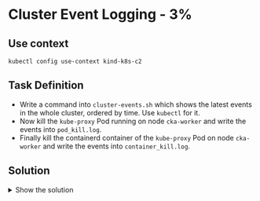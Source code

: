 # Cluster Event Logging - 3%

## Use context

```shell
kubectl config use-context kind-k8s-c2
```

## Task Definition

- Write a command into `cluster-events.sh` which shows the latest events in the whole cluster, ordered by time. Use `kubectl` for it.
- Now kill the `kube-proxy` Pod running on node `cka-worker` and write the events into `pod_kill.log`.
- Finally kill the containerd container of the `kube-proxy` Pod on node `cka-worker` and write the events into `container_kill.log`. 

## Solution

<details>
  <summary>Show the solution</summary>

### Write the command cluster-events.sh

```shell
kubectl get events -A --sort-by=.metadata.creationTimestamp
```

```shell
echo 'kubectl get events -A --sort-by=.metadata.creationTimestamp' > cluster-events.sh
cat cluster-events.sh
kubectl get events -A --sort-by=.metadata.creationTimestamp
chmod u+x cluster-events.sh
./cluster-events.sh
```

### Kill kube-proxy Pod in cka-worker node

```shell
k -n kube-system get pod -o wide | grep kube-proxy
kube-proxy-b2wb5                            1/1     Running   0          21m   172.18.0.3   cka-worker2         <none>           <none>
kube-proxy-jf4d2                            1/1     Running   0          21m   172.18.0.4   cka-control-plane   <none>           <none>
kube-proxy-x6r2j                            1/1     Running   0          21m   172.18.0.2   cka-worker          <none>           <none>
```

```shell
k -n kube-system delete pod kube-proxy-x6r2j
pod "kube-proxy-x6r2j" deleted
```

```shell
kubectl get events -A --sort-by=.metadata.creationTimestamp
```

```shell
vi pod_kill.log

And add the information
```

```shell
cat pod_kill.log
kube-system          90s         Normal    Killing                   pod/kube-proxy-x6r2j                            Stopping container kube-proxy
kube-system          89s         Normal    Pulled                    pod/kube-proxy-7ln7q                            Container image "registry.k8s.io/kube-proxy:v1.29.0" already present on machine
kube-system          89s         Normal    Started                   pod/kube-proxy-7ln7q                            Started container kube-proxy
kube-system          89s         Normal    Created                   pod/kube-proxy-7ln7q                            Created container kube-proxy
default              89s         Normal    Starting                  node/cka-worker                                 
kube-system          89s         Normal    Scheduled                 pod/kube-proxy-7ln7q                            Successfully assigned kube-system/kube-proxy-7ln7q to cka-worker
kube-system          89s         Normal    SuccessfulCreate          daemonset/kube-proxy                            Created pod: kube-proxy-7ln7q
```

### kill the containerd container of the kube-proxy Pod on node cka-worker

```shell
k -n kube-system get pod -o wide | grep kube-proxy
kube-proxy-7ln7q                            1/1     Running   0          6m2s   172.18.0.2   cka-worker          <none>           <none>
kube-proxy-b2wb5                            1/1     Running   0          27m    172.18.0.3   cka-worker2         <none>           <none>
kube-proxy-jf4d2                            1/1     Running   0          27m    172.18.0.4   cka-control-plane   <none>           <none>
```

```shell
docker exec -it cka-worker bash
root@cka-worker:/# crictl ps
CONTAINER           IMAGE               CREATED             STATE               NAME                ATTEMPT             POD ID              POD
87fb11a3ffd82       0c3491790de4f       9 minutes ago       Running             kube-proxy          0                   91007ee90200c       kube-proxy-7ln7q
6dff5769b90fb       b18bf71b941ba       30 minutes ago      Running             kindnet-cni         0                   049849de5bba7       kindnet-bhnzc
```

```shell
root@cka-worker:/# crictl stop 87fb11a3ffd82
87fb11a3ffd82
root@cka-worker:/# crictl rm 87fb11a3ffd82
87fb11a3ffd82
```

```shell
vim container_kill.log
add the information
```

```shell
cat container_kill.log
kube-system          81s         Normal    Pulled                    pod/kube-proxy-7ln7q                            Container image "registry.k8s.io/kube-proxy:v1.29.0" already present on machine
kube-system          80s         Normal    Started                   pod/kube-proxy-7ln7q                            Started container kube-proxy
default              80s         Normal    Starting                  node/cka-worker
```
</details>
